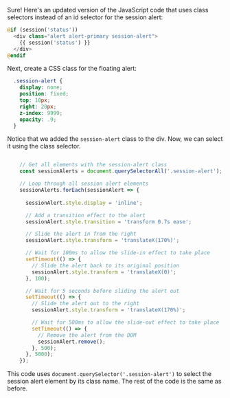 

Sure! Here's an updated version of the JavaScript code that uses class selectors instead of an id selector for the session alert:

```php
@if (session('status'))
  <div class="alert alert-primary session-alert">
    {{ session('status') }}
  </div>
@endif

```

Next, create a CSS class for the floating alert:

```css
  .session-alert {
    display: none;
    position: fixed;
    top: 10px;
    right: 20px;
    z-index: 9999;
    opacity: .9;
  }

```

Notice that we added the `session-alert` class to the div. Now, we can select it using the class selector.

```js

    // Get all elements with the session-alert class
    const sessionAlerts = document.querySelectorAll('.session-alert');

    // Loop through all session alert elements
    sessionAlerts.forEach(sessionAlert => {
    
      sessionAlert.style.display = 'inline';

      // Add a transition effect to the alert
      sessionAlert.style.transition = 'transform 0.7s ease';

      // Slide the alert in from the right
      sessionAlert.style.transform = 'translateX(170%)';

      // Wait for 100ms to allow the slide-in effect to take place
      setTimeout(() => {
        // Slide the alert back to its original position
        sessionAlert.style.transform = 'translateX(0)';
      }, 100);

      // Wait for 5 seconds before sliding the alert out
      setTimeout(() => {
        // Slide the alert out to the right
        sessionAlert.style.transform = 'translateX(170%)';

        // Wait for 500ms to allow the slide-out effect to take place
        setTimeout(() => {
          // Remove the alert from the DOM
          sessionAlert.remove();
        }, 500);
      }, 5000);
    });
```

This code uses `document.querySelector('.session-alert')` to select the session alert element by its class name. The rest of the code is the same as before.
